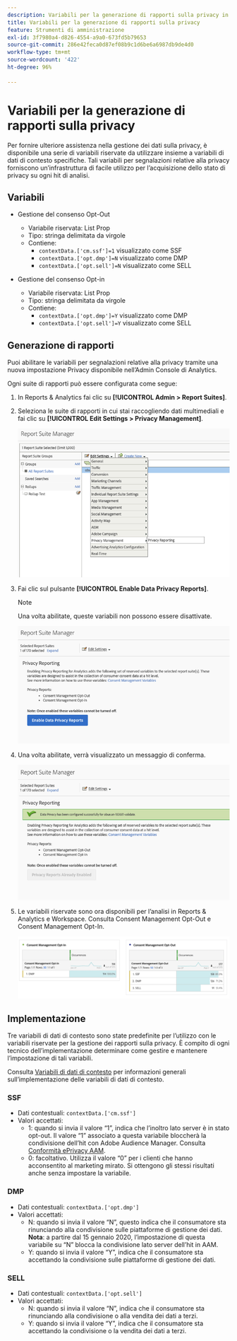 ```yaml
---
description: Variabili per la generazione di rapporti sulla privacy in Privacy dei dati.
title: Variabili per la generazione di rapporti sulla privacy
feature: Strumenti di amministrazione
exl-id: 3f7980a4-d826-4554-a9a0-673fd5b79653
source-git-commit: 286e42feca0d87ef08b9c1d6be6a6987db9de4d0
workflow-type: tm+mt
source-wordcount: '422'
ht-degree: 96%

---
```


# Variabili per la generazione di rapporti sulla privacy

Per fornire ulteriore assistenza nella gestione dei dati sulla privacy, è disponibile una serie di variabili riservate da utilizzare insieme a variabili di dati di contesto specifiche.
Tali variabili per segnalazioni relative alla privacy forniscono un’infrastruttura di facile utilizzo per l’acquisizione dello stato di privacy su ogni hit di analisi.

## Variabili

* Gestione del consenso Opt-Out
   * Variabile riservata: List Prop
   * Tipo: stringa delimitata da virgole
   * Contiene:
      * `contextData.['cm.ssf']=1` visualizzato come SSF
      * `contextData.['opt.dmp']=N` visualizzato come DMP
      * `contextData.['opt.sell']=N` visualizzato come SELL

* Gestione del consenso Opt-in
   * Variabile riservata: List Prop
   * Tipo: stringa delimitata da virgole
   * Contiene:
      * `contextData.['opt.dmp']=Y` visualizzato come DMP
      * `contextData.['opt.sell']=Y` visualizzato come SELL

## Generazione di rapporti

Puoi abilitare le variabili per segnalazioni relative alla privacy tramite una nuova impostazione Privacy disponibile nell’Admin Console di Analytics.

Ogni suite di rapporti può essere configurata come segue:
1. In Reports &amp; Analytics fai clic su **[!UICONTROL Admin > Report Suites]**.
1. Seleziona le suite di rapporti in cui stai raccogliendo dati multimediali e fai clic su **[!UICONTROL Edit Settings > Privacy Management]**.

   ![](assets/rsm-privacy-select.png)

1. Fai clic sul pulsante **[!UICONTROL Enable Data Privacy Reports]**.

   >[!NOTE]
   >
   >Una volta abilitate, queste variabili non possono essere disattivate.

   ![](assets/rsm-privacy-enable.png)

1. Una volta abilitate, verrà visualizzato un messaggio di conferma.

   ![](assets/rsm-privacy-config.png)

1. Le variabili riservate sono ora disponibili per l’analisi in Reports &amp; Analytics e Workspace. Consulta Consent Management Opt-Out e Consent Management Opt-In.

   ![](assets/consent-management.png)

## Implementazione

Tre variabili di dati di contesto sono state predefinite per l’utilizzo con le variabili riservate per la gestione dei rapporti sulla privacy.  È compito di ogni tecnico dell’implementazione determinare come gestire e mantenere l’impostazione di tali variabili.

Consulta [Variabili di dati di contesto](https://experienceleague.adobe.com/docs/analytics/implementation/javascript-implementation/variables-analytics-reporting/context-data-variables.html) per informazioni generali sull’implementazione delle variabili di dati di contesto.

### SSF

* Dati contestuali: `contextData.['cm.ssf']`
* Valori accettati:
   * 1: quando si invia il valore “1”, indica che l’inoltro lato server è in stato opt-out. Il valore “1” associato a questa variabile bloccherà la condivisione dell’hit con Adobe Audience Manager. Consulta [Conformità ePrivacy AAM](https://experienceleague.adobe.com/docs/analytics/integration/audience-analytics/audience-analytics-workflow/ssf-gdpr.html).
   * 0: facoltativo. Utilizza il valore “0” per i clienti che hanno acconsentito al marketing mirato. Si ottengono gli stessi risultati anche senza impostare la variabile.

### DMP

* Dati contestuali: `contextData.['opt.dmp']`
* Valori accettati:
   * N: quando si invia il valore “N”, questo indica che il consumatore sta rinunciando alla condivisione sulle piattaforme di gestione dei dati.  **Nota**: a partire dal 15 gennaio 2020, l’impostazione di questa variabile su “N” blocca la condivisione lato server dell’hit in AAM.
   * Y: quando si invia il valore “Y”, indica che il consumatore sta accettando la condivisione sulle piattaforme di gestione dei dati.

### SELL

* Dati contestuali: `contextData.['opt.sell']`
* Valori accettati:
   * N: quando si invia il valore “N”, indica che il consumatore sta rinunciando alla condivisione o alla vendita dei dati a terzi.
   * Y: quando si invia il valore “Y”, indica che il consumatore sta accettando la condivisione o la vendita dei dati a terzi.
